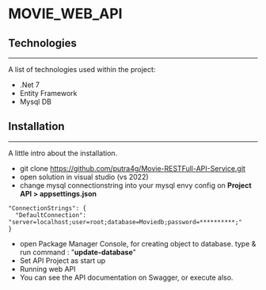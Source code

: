 # MOVIE_WEB_API
## Technologies
***
A list of technologies used within the project:
* .Net 7 
* Entity Framework
* Mysql DB

## Installation
***
A little intro about the installation. 

* git clone https://github.com/putra4g/Movie-RESTFull-API-Service.git
* open solution in visual studio (vs 2022)
* change mysql connectionstring into your mysql envy config on **Project API > appsettings.json**
```
"ConnectionStrings": {
  "DefaultConnection": "server=localhost;user=root;database=Moviedb;password=**********;"
}
```
* open Package Manager Console, for creating object to database. type & run command : "**update-database**" 
* Set API Project as start up
* Running web API
* You can see the API documentation on Swagger, or execute also.
